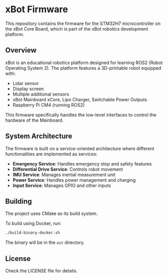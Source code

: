 # xBot Firmware

This repository contains the firmware for the STM32H7 microcontroller on the xBot Core Board, which is part of the xBot robotics development platform.

## Overview

xBot is an educational robotics platform designed for learning ROS2 (Robot Operating System 2). The platform features a 3D-printable robot equipped with:
- Lidar sensor
- Display screen
- Multiple additional sensors
- xBot Mainboard xCore, Lipo Charger, Switchable Power Outputs
- Raspberry Pi CM4 (running ROS2)

This firmware specifically handles the low-level interfaces to control the hardware of the Mainboard.

## System Architecture

The firmware is built on a service-oriented architecture where different functionalities are implemented as services:

- **Emergency Service**: Handles emergency stop and safety features
- **Differential Drive Service**: Controls robot movement
- **IMU Service**: Manages inertial measurement unit
- **Power Service**: Handles power management and charging
- **Input Service**: Manages GPIO and other inputs

## Building

The project uses CMake as its build system.

To build using Docker, run:
```bash
./build-binary-docker.sh
```
The binary will be in the `out` directory.


## License
Check the LICENSE file for details.
